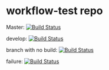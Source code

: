 workflow-test repo
==================

Master:
[![Build Status](https://status-staging.continuousphp.com/git-hub/continuousphptest/workflow-test?branch=master)](https://staging.continuousphp.com/git-hub/continuousphptest/workflow-test)

develop:
[![Build Status](https://status-staging.continuousphp.com/git-hub/continuousphptest/workflow-test?branch=develop)](https://staging.continuousphp.com/git-hub/continuousphptest/workflow-test)

branch with no build:
[![Build Status](https://status-staging.continuousphp.com/git-hub/continuousphptest/workflow-test?branch=xxxxxx)](https://staging.continuousphp.com/git-hub/continuousphptest/workflow-test)

failure:
[![Build Status](https://status-staging.continuousphp.com/git-hub/continuousphptest/workflow-test?branch=failure)](https://staging.continuousphp.com/git-hub/continuousphptest/workflow-test)

